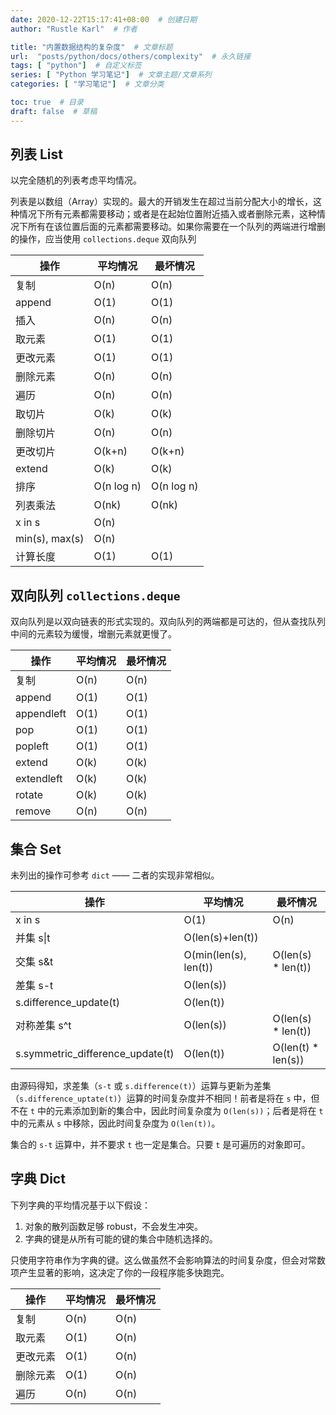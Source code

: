 ```yaml
---
date: 2020-12-22T15:17:41+08:00  # 创建日期
author: "Rustle Karl"  # 作者

title: "内置数据结构的复杂度"  # 文章标题
url:  "posts/python/docs/others/complexity"  # 永久链接
tags: [ "python"]  # 自定义标签
series: [ "Python 学习笔记"]  # 文章主题/文章系列
categories: [ "学习笔记"]  # 文章分类

toc: true  # 目录
draft: false  # 草稿
---
```


## 列表 List

以完全随机的列表考虑平均情况。

列表是以数组（Array）实现的。最大的开销发生在超过当前分配大小的增长，这种情况下所有元素都需要移动；或者是在起始位置附近插入或者删除元素，这种情况下所有在该位置后面的元素都需要移动。如果你需要在一个队列的两端进行增删的操作，应当使用 `collections.deque` 双向队列

| **操作** | **平均情况** | **最坏情况** |
| ------------ | ------------ | ------------ |
| 复制 | O(n) | O(n) |
| append | O(1) | O(1) |
| 插入 | O(n) | O(n) |
| 取元素 | O(1) | O(1) |
| 更改元素 | O(1) | O(1) |
| 删除元素 | O(n) | O(n) |
| 遍历 | O(n) | O(n) |
| 取切片 | O(k) | O(k) |
| 删除切片 | O(n) | O(n) |
| 更改切片 | O(k+n) | O(k+n) |
| extend | O(k) | O(k) |
| 排序 | O(n log n) | O(n log n) |
| 列表乘法 | O(nk) | O(nk) |
| x in s | O(n) | |
| min(s), max(s) | O(n) | |
| 计算长度 | O(1) | O(1) |

## 双向队列 `collections.deque`

双向队列是以双向链表的形式实现的。双向队列的两端都是可达的，但从查找队列中间的元素较为缓慢，增删元素就更慢了。

| **操作** | **平均情况** | **最坏情况** |
| ------------ | ------------ | ------------ |
| 复制 | O(n) | O(n) |
| append | O(1) | O(1) |
| appendleft | O(1) | O(1) |
| pop | O(1) | O(1) |
| popleft | O(1) | O(1) |
| extend | O(k) | O(k) |
| extendleft | O(k) | O(k) |
| rotate | O(k) | O(k) |
| remove | O(n) | O(n) |

## 集合 Set

未列出的操作可参考 `dict` —— 二者的实现非常相似。

| **操作** | **平均情况** | **最坏情况** |
| ------------ | ------------ | ------------ |
| x in s | O(1) | O(n) |
| 并集 s\|t | O(len(s)+len(t)) | |
| 交集 s&t | O(min(len(s), len(t)) | O(len(s) * len(t)) |
| 差集 s-t | O(len(s)) | |
| s.difference_update(t) | O(len(t)) | |
| 对称差集 s^t | O(len(s)) | O(len(s) * len(t)) |
| s.symmetric_difference_update(t) | O(len(t)) | O(len(t) * len(s)) |

由源码得知，求差集（`s-t` 或 `s.difference(t)`）运算与更新为差集（`s.difference_uptate(t)`）运算的时间复杂度并不相同！前者是将在 `s` 中，但不在 `t` 中的元素添加到新的集合中，因此时间复杂度为 `O(len(s))`；后者是将在 `t` 中的元素从 `s` 中移除，因此时间复杂度为 `O(len(t))`。

集合的 `s-t` 运算中，并不要求 `t` 也一定是集合。只要 `t` 是可遍历的对象即可。

## 字典 Dict

下列字典的平均情况基于以下假设：

1. 对象的散列函数足够 robust，不会发生冲突。
2. 字典的键是从所有可能的键的集合中随机选择的。

只使用字符串作为字典的键。这么做虽然不会影响算法的时间复杂度，但会对常数项产生显著的影响，这决定了你的一段程序能多快跑完。

| **操作** | **平均情况** | **最坏情况** |
| ------------- | ------------ | ------------ |
| 复制 | O(n) | O(n) |
| 取元素 | O(1) | O(n) |
| 更改元素 | O(1) | O(n) |
| 删除元素 | O(1) | O(n) |
| 遍历 | O(n) | O(n) |
